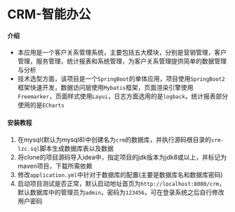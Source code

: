 
# CRM-智能办公

#### 介绍

- 本应用是一个客户关系管理系统，主要包括五大模块，分别是营销管理，客户管理，服务管理，统计报表和系统管理，为客户关系管理提供简单的数据管理与分析
- 技术选型方面，该项目是一个`SpringBoot`的单体应用，项目使用`SpringBoot2`框架快速开发，数据访问层使用`Mybatis`框架，页面渲染引擎使用`Freemarker`，页面样式使用`Layui`，日志方面选用的是`logback`，统计报表部分使用的是`ECharts`

#### 安装教程

1.  在mysql(默认为mysql8)中创建名为`crm`的数据库，并执行源码根目录的`crm-lzc.sql`脚本生成数据库表以及数据
2.  将clone的项目源码导入idea中，指定项目的jdk版本为jdk8或以上，并标记为maven项目，下载所需依赖
3.  修改`application.yml`中针对于数据库的配置(主要是数据库名和数据库密码)
4.  启动项目测试是否正常，默认启动地址首页为`http://localhost:8080/crm`，默认数据库中的管理员为`admin`，密码为`123456`，可在登录系统之后自行修改用户密码

